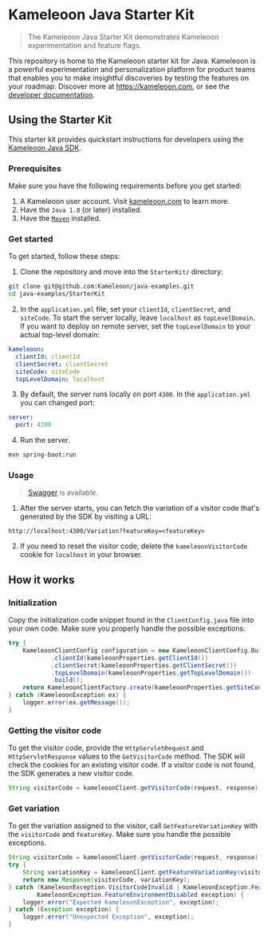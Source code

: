 # Kameleoon Java Starter Kit

> The Kameleoon Java Starter Kit demonstrates Kameleoon experimentation and feature flags.

This repository is home to the Kameleoon starter kit for Java. Kameleoon is a powerful experimentation and personalization platform for product teams that enables you to make insightful discoveries by testing the features on your roadmap. Discover more at https://kameleoon.com, or see the [developer documentation](https://developers.kameleoon.com).

## Using the Starter Kit

This starter kit provides quickstart instructions for developers using the [Kameleoon Java SDK](https://developers.kameleoon.com/feature-management-and-experimentation/web-sdks/java-sdk/).

### Prerequisites

Make sure you have the following requirements before you get started:

1. A Kameleoon user account. Visit [kameleoon.com](https://www.kameleoon.com/) to learn more.
2. Have the `Java 1.8` (or later) installed.
3. Have the [`Maven`](https://maven.apache.org/download.cgi) installed.

### Get started

To get started, follow these steps:

1. Clone the repository and move into the `StarterKit/` directory:

```bash
git clone git@github.com:Kameleoon/java-examples.git
cd java-examples/StarterKit
```

2. In the `application.yml` file, set your `clientId`, `clientSecret`, and `siteCode`. To start the server locally, leave `localhost` as `topLevelDomain`. If you want to deploy on remote server, set the `topLevelDomain` to your actual top-level domain:

```yml
kameleoon:
  clientId: clientId
  clientSecret: clientSecret
  siteCode: siteCode
  topLevelDomain: localhost
```

3. By default, the server runs locally on port `4300`. In the `application.yml` you can changed port:

```yml
server:
  port: 4300
```

4. Run the server.

```bash
mvn spring-boot:run
```

### Usage

> [Swagger](http://localhost:4300/swagger-ui/index.html?url=/v3/api-docs) is available.

1. After the server starts, you can fetch the variation of a visitor code that's generated by the SDK by visiting a URL:
```
http://localhost:4300/Variation?featureKey=<featureKey>
```

2. If you need to reset the visitor code, delete the `kameleoonVisitorCode` cookie for `localhost` in your browser.

## How it works

### Initialization

Copy the initialization code snippet found in the `ClientConfig.java` file into your own code. Make sure you properly handle the possible exceptions.

```java
try {
    KameleoonClientConfig configuration = new KameleoonClientConfig.Builder()
            .clientId(kameleoonProperties.getClientId())
            .clientSecret(kameleoonProperties.getClientSecret())
            .topLevelDomain(kameleoonProperties.getTopLevelDomain())
            .build();
    return KameleoonClientFactory.create(kameleoonProperties.getSiteCode(), configuration);
} catch (KameleoonException ex) {
    logger.error(ex.getMessage());
}
```

### Getting the visitor code

To get the visitor code, provide the `HttpServletRequest` and `HttpServletResponse` values to the `GetVisitorCode` method. The SDK will check the cookies for an existing visitor code. If a visitor code is not found, the SDK generates a new visitor code.

```java
String visitorCode = kameleoonClient.getVisitorCode(request, response);
```

### Get variation

To get the variation assigned to the visitor, call `GetFeatureVariationKey` with the `visitorCode` and `featureKey`. Make sure you handle the possible exceptions.

```java
String visitorCode = kameleoonClient.getVisitorCode(request, response);
try {
    String variationKey = kameleoonClient.getFeatureVariationKey(visitorCode, featureKey);
    return new Response(visitorCode, variationKey);
} catch (KameleoonException.VisitorCodeInvalid | KameleoonException.FeatureNotFound |
        KameleoonException.FeatureEnvironmentDisabled exception) {
    logger.error("Expected KameleoonException", exception);
} catch (Exception exception) {
    logger.error("Unexpected Exception", exception);
}
```

